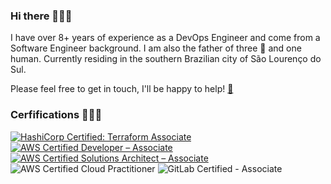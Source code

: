 ### Hi there 🙋🏾‍♂️

I have over 8+ years of experience as a DevOps Engineer and come from a Software Engineer background. I am also the father of three 🐶 and one human. Currently residing in the southern Brazilian city of São Lourenço do Sul.


Please feel free to get in touch, I'll be happy to help! [📨](rsilveiracc@gmail.com)

####

### Cerfifications 👨🏾‍💻
<!--START_SECTION:badges-->

[![HashiCorp Certified: Terraform Associate](https://images.credly.com/size/50x50/images/99289602-861e-4929-8277-773e63a2fa6f/image.png)](http://www.credly.com/badges/457a9289-a27c-4580-b9a1-8ef499b520f0 "HashiCorp Certified: Terraform Associate")
[![AWS Certified Developer – Associate](https://images.credly.com/size/50x50/images/b9feab85-1a43-4f6c-99a5-631b88d5461b/image.png)](http://www.credly.com/badges/385632f6-9d0d-466e-b9a5-9b2197dc0fbf "AWS Certified Developer – Associate")
[![AWS Certified Solutions Architect – Associate](https://images.credly.com/size/50x50/images/0e284c3f-5164-4b21-8660-0d84737941bc/image.png)](http://www.credly.com/badges/f02d2a17-7d4d-4c3d-a812-2071d8672d7a "AWS Certified Solutions Architect – Associate")
![AWS Certified Cloud Practitioner](https://images.credly.com/size/50x50/images/00634f82-b07f-4bbd-a6bb-53de397fc3a6/image.png)
![GitLab Certified - Associate](https://images.credly.com/size/50x50/images/6adcf7e5-c142-48d5-8033-9c7900de3f14/image.png)


<!--END_SECTION:badges-->
